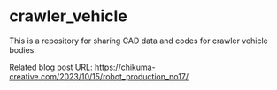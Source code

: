 # crawler_vehicle
This is a repository for sharing CAD data and codes for crawler vehicle bodies.

Related blog post URL:
https://chikuma-creative.com/2023/10/15/robot_production_no17/
